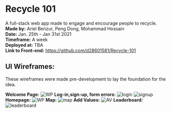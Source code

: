 # Recycle 101
A full-stack web app made to engage and encourage people to recycle.</br>
__Made by:__ Ariel Benzur, Peng Dong, Mohammad Hossain </br>
__Date:__ Jan. 25th - Jan 31st 2021 </br>
__Timeframe:__ A week  </br>
__Deployed at:__ TBA </br>
__Link to Front-end:__ https://github.com/d28601581/Recycle-101 </br>

## UI Wireframes:
These wireframes were made pre-development to lay the foundation for the idea. </br>

__Welcome Page:__
![WP](https://i.imgur.com/lKosIJk.pngg)
__Log-in,sign-up, form errors:__
![login](https://i.imgur.com/WB6akXx.png)
![signup](https://i.imgur.com/GSbaOKr.png)
__Homepage:__
![WP](https://i.imgur.com/3uE5vRq.png)
__Map:__
![map](https://i.imgur.com/95WnwTX.png)
__Add Values:__
![AV](https://i.imgur.com/gOQHsnU.png)
__Leaderboard:__
![leaderboard](https://i.imgur.com/R8UP8s3.png)
